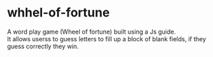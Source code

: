 # whhel-of-fortune
A word play game (Wheel of fortune) built using a Js guide. <br>
It allows userss to guess letters to fill up a block of blank fields, if they guess correctly they win.
